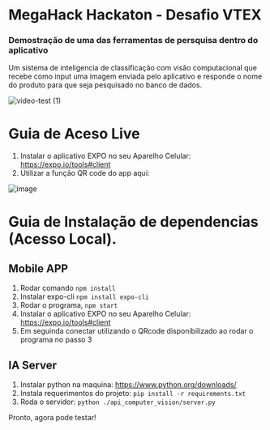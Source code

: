 # MegaHack Hackaton - Desafio VTEX

### Demostração de uma das ferramentas de persquisa dentro do aplicativo

Um sistema de inteligencia de classificação com visão computacional que recebe como input uma imagem enviada pelo aplicativo e responde o nome do produto para que seja pesquisado no banco de dados.

![video-test (1)](https://user-images.githubusercontent.com/20113585/80892698-8f994a80-8ca2-11ea-8823-6895f0428e18.gif)
# Guia de Aceso Live

1. Instalar o aplicativo EXPO no seu Aparelho Celular: https://expo.io/tools#client
2. Utilizar a função QR code do app aqui:

![image](https://user-images.githubusercontent.com/20113585/80895011-b6fa1280-8cb6-11ea-8049-54cff2684751.png)




# Guia de Instalação de dependencias (Acesso Local).

## Mobile APP
1. Rodar comando ```npm install```
2. Instalar expo-cli ```npm install expo-cli```
3. Rodar o programa, ```npm start```
4. Instalar o aplicativo EXPO no seu Aparelho Celular: https://expo.io/tools#client
5. Em seguinda conectar utilizando o QRcode disponibilizado ao rodar o programa no passo 3

## IA Server
1. Instalar python na maquina: https://www.python.org/downloads/
2. Instala requerimentos do projeto: ```pip install -r requirements.txt```
3. Roda o servidor: ```python ./api_computer_vision/server.py```

Pronto, agora pode testar!
